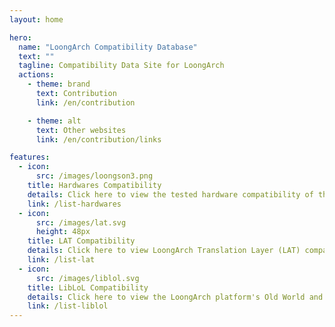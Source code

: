 ```yaml
---
layout: home

hero:
  name: "LoongArch Compatibility Database"
  text: ""
  tagline: Compatibility Data Site for LoongArch
  actions:
    - theme: brand
      text: Contribution
      link: /en/contribution

    - theme: alt
      text: Other websites
      link: /en/contribution/links

features:
  - icon: 
      src: /images/loongson3.png
    title: Hardwares Compatibility
    details: Click here to view the tested hardware compatibility of the LoongArch platform.
    link: /list-hardwares
  - icon: 
      src: /images/lat.svg
      height: 48px
    title: LAT Compatibility
    details: Click here to view LoongArch Translation Layer (LAT) compatibility.
    link: /list-lat
  - icon: 
      src: /images/liblol.svg
    title: LibLoL Compatibility
    details: Click here to view the LoongArch platform's Old World and New World Runtime (LibLoL) compatibility.
    link: /list-liblol
---
```

